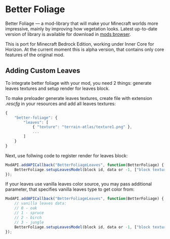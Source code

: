 # Better Foliage

Better Foliage — a mod-library that will make your Minecraft worlds more impressive, mainly by improving how vegetation looks. Latest up-to-date version of library is available for download in [mods browser](https://icmods.mineprogramming.org/mod?id=683).

This is port for Minecraft Bedrock Edition, working under Inner Core for Horizon. At the current moment this is alpha version, that contains only core features of the original mod.

## Adding Custom Leaves

To integrate better foliage with your mod, you need 2 things: generate leaves textures and setup render for leaves block.

To make preloader generate leaves textures, create file with extension *.rescfg* in your resources and add all leaves textures:

```js
{
    "better-foliage": {
        "leaves": [
            { "texture": "terrain-atlas/texture1.png" },
            ...
        ]
    }
}
```

Next, use follwing code to register render for leaves block:

```js
ModAPI.addAPICallback("BetterFoliageLeaves", function(BetterFoliage) {
    BetterFoliage.setupLeavesModel(block id, data or -1, ["block texture name", block texture index]);
});
```

If your leaves use vanilla leaves color source, you may pass additional parameter, that specifies vanilla leaves type to get color from:

```js
ModAPI.addAPICallback("BetterFoliageLeaves", function(BetterFoliage) {
    // vanilla leaves data:
    // 0 - oak
    // 1 - spruce 
    // 2 - birch
    // 3 - jungle
    BetterFoliage.setupLeavesModel(block id, data or -1, ["block texture name", block texture index], vanilla leaves data);
});
```

